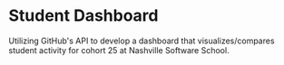 # Student Dashboard
Utilizing GitHub's API to develop a dashboard that visualizes/compares student activity for cohort 25 at Nashville Software School.
